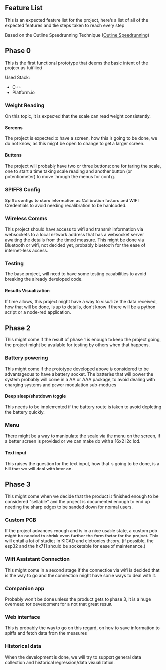 ## Feature List

This is an expected feature list for the project, here's a list of all of the expected features and the steps taken to reach every step

Based on the Outline Speedrunning Technique ([Outline Speedrunning](https://learnhowtolearn.org/how-to-build-extremely-quickly/?utm_source=tldrwebdev))

## Phase 0 

This is the first functional prototype that deems the basic intent of the project as fulfilled

Used Stack:
* C++
* Platform.io

### Weight Reading

On this topic, it is expected that the scale can read weight consistently. 

#### Screens

The project is expected to have a screen, how this is going to be done, we do not know, as this might be open to change to get a larger screen.

#### Buttons

The project will probably have two or three buttons: one for taring the scale, one to start a time taking scale reading and another button (or potentiometer) to move through the menus for config.

### SPIFFS Config

Spiffs configs to store information as Calibration factors and WIFI Credentials to avoid needing recalibration to be hardcoded.

### Wireless Comms 

This project should have access to wifi and transmit information via websockets to a local network address that has a websocket server awaiting the details from the timed measure. This might be done via Bluetooth or wifi, not decided yet, probably bluetooth for the ease of internet-less access.

### Testing

The base project, will need to have some testing capabilities to avoid breaking the already developed code.

#### Results Visualization

If time allows, this project might have a way to visualize the data received, how that will be done, is up to details, don't know if there will be a python script or a node-red application.

## Phase 2 

This might come if the result of phase 1 is enough to keep the project going, the project might be available for testing by others when that happens.

### Battery powering

This might come if the prototype developed above is considered to be advantageous to have a battery socket. The batteries that will power the system probably will come in a AA or AAA package, to avoid dealing with charging systems and power modulation sub-modules

#### Deep sleep/shutdown toggle

This needs to be implemented if the battery route is taken to avoid depleting the battery quickly.

### Menu 

There might be a way to manipulate the scale via the menu on the screen, if a better screen is provided or we can make do with a 16x2 i2c lcd.

#### Text input

This raises the question for the text input, how that is going to be done, is a hill that we will deal with later on.


## Phase 3 

This might come when we decide that the product is finished enough to be considered "sellable" and the project is documented enough to end up needing the sharp edges to be sanded down for normal users.

### Custom PCB 

If the project advances enough and is in a nice usable state, a custom pcb might be needed to shrink even further the form factor for the project. This will entail a lot of studies in KICAD and eletronics theory. (if possible, the esp32 and the hx711 should be socketable for ease of maintenance.)

### Wifi Assistant Connection

This might come in a second stage if the connection via wifi is decided that is the way to go and the connection might have some ways to deal with it.

### Companion app

Probably won't be done unless the product gets to phase 3, it is a huge overhead for development for a not that great result.

### Web interface

This is probably the way to go on this regard, on how to save information to spiffs and fetch data from the measures

### Historical data

When the development is done, we will try to support general data collection and historical regression/data visualization.
